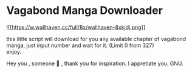 # Vagabond Manga Downloader

![[https://w.wallhaven.cc/full/8x/wallhaven-8xkjdj.png]]

this little script will download for you any available chapter of vagabond manga, just input number and wait for it. (Limit 0 from 327) \
enjoy.


Hey you , someone 🤍 , thank you for inspiration. I appretiate you. GNU.
